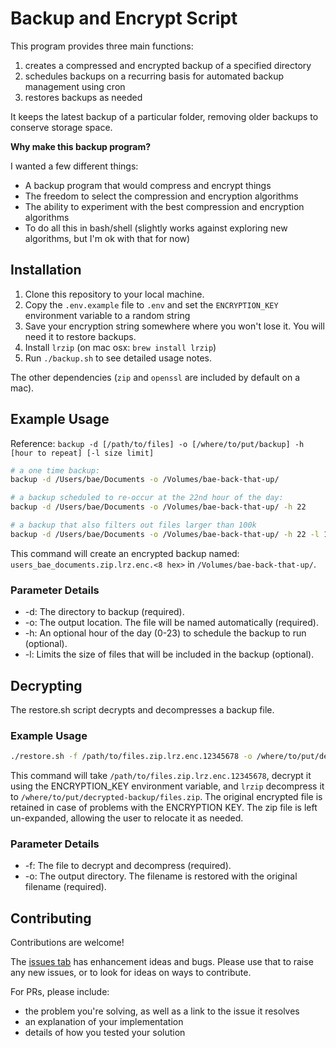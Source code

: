 # Backup and Encrypt Script

This program provides three main functions:

1. creates a compressed and encrypted backup of a specified directory
1. schedules backups on a recurring basis for automated backup management using cron
1. restores backups as needed

It keeps the latest backup of a particular folder, removing older backups to conserve storage space.

**Why make this backup program?**

I wanted a few different things:

- A backup program that would compress and encrypt things
- The freedom to select the compression and encryption algorithms
- The ability to experiment with the best compression and encryption algorithms
- To do all this in bash/shell (slightly works against exploring new algorithms, but I'm ok with that for now)

## Installation

1. Clone this repository to your local machine.
1. Copy the `.env.example` file to `.env` and set the `ENCRYPTION_KEY` environment variable to a random string
1. Save your encryption string somewhere where you won't lose it. You will need it to restore backups.
1. Install `lrzip` (on mac osx: `brew install lrzip`)
1. Run `./backup.sh` to see detailed usage notes.

The other dependencies (`zip` and `openssl` are included by default on a mac).

## Example Usage

Reference:
`backup -d [/path/to/files] -o [/where/to/put/backup] -h [hour to repeat] [-l size limit]`

```bash
# a one time backup:
backup -d /Users/bae/Documents -o /Volumes/bae-back-that-up/

# a backup scheduled to re-occur at the 22nd hour of the day:
backup -d /Users/bae/Documents -o /Volumes/bae-back-that-up/ -h 22

# a backup that also filters out files larger than 100k
backup -d /Users/bae/Documents -o /Volumes/bae-back-that-up/ -h 22 -l 100k
```

This command will create an encrypted backup named:
`users_bae_documents.zip.lrz.enc.<8 hex>` in `/Volumes/bae-back-that-up/`.

### Parameter Details

- -d: The directory to backup (required).
- -o: The output location. The file will be named automatically (required).
- -h: An optional hour of the day (0-23) to schedule the backup to run (optional).
- -l: Limits the size of files that will be included in the backup (optional).

## Decrypting

The restore.sh script decrypts and decompresses a backup file.

### Example Usage

```bash
./restore.sh -f /path/to/files.zip.lrz.enc.12345678 -o /where/to/put/decrypted-backup
```

This command will take `/path/to/files.zip.lrz.enc.12345678`, decrypt it using the ENCRYPTION_KEY environment variable, and `lrzip` decompress it to `/where/to/put/decrypted-backup/files.zip`. The original encrypted file is retained in case of problems with the ENCRYPTION KEY. The zip file is left un-expanded, allowing the user to relocate it as needed.

### Parameter Details

- -f: The file to decrypt and decompress (required).
- -o: The output directory. The filename is restored with the original filename (required).

## Contributing

Contributions are welcome!

The [issues tab](https://github.com/aarons/mystic-cryptic/issues) has enhancement ideas and bugs. Please use that to raise any new issues, or to look for ideas on ways to contribute. 

For PRs, please include:
- the problem you're solving, as well as a link to the issue it resolves
- an explanation of your implementation
- details of how you tested your solution
